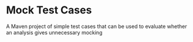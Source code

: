 # Mock Test Cases
A Maven project of simple test cases that can be used to evaluate whether an analysis gives unnecessary mocking
